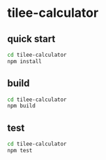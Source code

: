 # tilee-calculator

## quick start 
``` bash
cd tilee-calculator  
npm install  
```

## build 
``` bash
cd tilee-calculator  
npm build
```

## test 
``` bash
cd tilee-calculator  
npm test
```